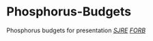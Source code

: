 # Phosphorus-Budgets
Phosphorus budgets for presentation
[*SJRE*](https://github.com/kanderson624/Phosphorus-Budgets/SJRE-Phosphorus-Budgets.html)
[*FORB*](https://kanderson624.github.io/Phosphorus-Budgets/Forder-Bridge-Phosphorus-Budgets)
